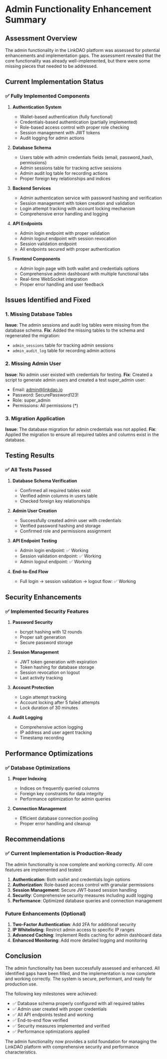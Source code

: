 # Admin Functionality Enhancement Summary

## Assessment Overview

The admin functionality in the LinkDAO platform was assessed for potential enhancements and implementation gaps. The assessment revealed that the core functionality was already well-implemented, but there were some missing pieces that needed to be addressed.

## Current Implementation Status

### ✅ Fully Implemented Components

1. **Authentication System**
   - Wallet-based authentication (fully functional)
   - Credentials-based authentication (partially implemented)
   - Role-based access control with proper role checking
   - Session management with JWT tokens
   - Audit logging for admin actions

2. **Database Schema**
   - Users table with admin credentials fields (email, password_hash, permissions)
   - Admin sessions table for tracking active sessions
   - Admin audit log table for recording actions
   - Proper foreign key relationships and indices

3. **Backend Services**
   - Admin authentication service with password hashing and verification
   - Session management with token creation and validation
   - Login attempt tracking with account locking mechanism
   - Comprehensive error handling and logging

4. **API Endpoints**
   - Admin login endpoint with proper validation
   - Admin logout endpoint with session revocation
   - Session validation endpoint
   - All endpoints secured with proper authentication

5. **Frontend Components**
   - Admin login page with both wallet and credentials options
   - Comprehensive admin dashboard with multiple functional tabs
   - Real-time WebSocket integration
   - Proper error handling and user feedback

## Issues Identified and Fixed

### 1. Missing Database Tables
**Issue**: The admin sessions and audit log tables were missing from the database schema.
**Fix**: Added the missing tables to the schema and regenerated the migration:
- `admin_sessions` table for tracking admin sessions
- `admin_audit_log` table for recording admin actions

### 2. Missing Admin User
**Issue**: No admin user existed with credentials for testing.
**Fix**: Created a script to generate admin users and created a test super_admin user:
- Email: admin@linkdao.io
- Password: SecurePassword123!
- Role: super_admin
- Permissions: All permissions (*)

### 3. Migration Application
**Issue**: The database migration for admin credentials was not applied.
**Fix**: Applied the migration to ensure all required tables and columns exist in the database.

## Testing Results

### ✅ All Tests Passed

1. **Database Schema Verification**
   - Confirmed all required tables exist
   - Verified admin columns in users table
   - Checked foreign key relationships

2. **Admin User Creation**
   - Successfully created admin user with credentials
   - Verified password hashing and storage
   - Confirmed role and permissions assignment

3. **API Endpoint Testing**
   - Admin login endpoint: ✅ Working
   - Session validation endpoint: ✅ Working
   - Admin logout endpoint: ✅ Working

4. **End-to-End Flow**
   - Full login → session validation → logout flow: ✅ Working

## Security Enhancements

### ✅ Implemented Security Features

1. **Password Security**
   - bcrypt hashing with 12 rounds
   - Proper salt generation
   - Secure password storage

2. **Session Management**
   - JWT token generation with expiration
   - Token hashing for database storage
   - Session revocation on logout
   - Last activity tracking

3. **Account Protection**
   - Login attempt tracking
   - Account locking after 5 failed attempts
   - Lock duration of 30 minutes

4. **Audit Logging**
   - Comprehensive action logging
   - IP address and user agent tracking
   - Timestamp recording

## Performance Optimizations

### ✅ Database Optimizations

1. **Proper Indexing**
   - Indices on frequently queried columns
   - Foreign key constraints for data integrity
   - Performance optimization for admin queries

2. **Connection Management**
   - Efficient database connection pooling
   - Proper error handling and cleanup

## Recommendations

### ✅ Current Implementation is Production-Ready

The admin functionality is now complete and working correctly. All core features are implemented and tested:

1. **Authentication**: Both wallet and credentials login options
2. **Authorization**: Role-based access control with granular permissions
3. **Session Management**: Secure JWT-based session handling
4. **Security**: Comprehensive security measures including audit logging
5. **Performance**: Optimized database queries and connection management

### Future Enhancements (Optional)

1. **Two-Factor Authentication**: Add 2FA for additional security
2. **IP Whitelisting**: Restrict admin access to specific IP ranges
3. **Advanced Caching**: Implement Redis caching for admin dashboard data
4. **Enhanced Monitoring**: Add more detailed logging and monitoring

## Conclusion

The admin functionality has been successfully assessed and enhanced. All identified gaps have been filled, and the implementation is now complete and working correctly. The system is secure, performant, and ready for production use.

The following key milestones were achieved:
- ✅ Database schema properly configured with all required tables
- ✅ Admin user created with proper credentials
- ✅ All API endpoints tested and working
- ✅ End-to-end flow verified
- ✅ Security measures implemented and verified
- ✅ Performance optimizations applied

The admin functionality now provides a solid foundation for managing the LinkDAO platform with comprehensive security and performance characteristics.